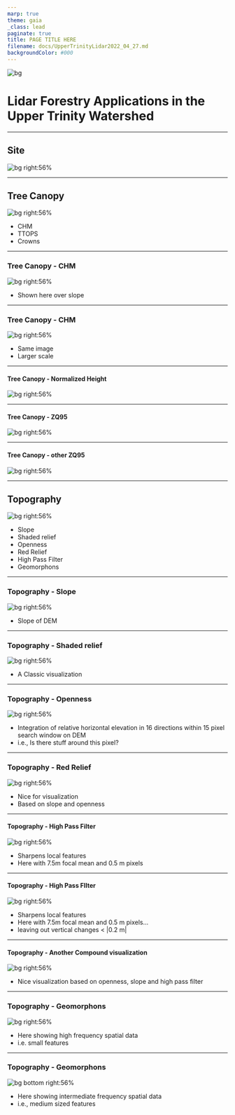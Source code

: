 ```yaml
---
marp: true
theme: gaia
_class: lead
paginate: true
title: PAGE TITLE HERE
filename: docs/UpperTrinityLidar2022_04_27.md
backgroundColor: #000
---
```


<!-- _class: invert -->
<!-- _color: #ade396 -->
![bg](img/sale_2.png)


Lidar Forestry Applications in the Upper Trinity Watershed  <!-- fit -->
=====

---
## Site
<!-- _color: green -->
![bg right:56%](img/Region.png)


---
## Tree Canopy
<!-- _color: green -->
![bg right:56%](img/sale_2.png)

- CHM
- TTOPS
- Crowns


---
### Tree Canopy - CHM
<!-- _color: green -->
![bg right:56%](img/CHMonSLP2.png)


- Shown here over slope

---

### Tree Canopy - CHM
<!-- _color: green -->
![bg right:56%](img/CHMonSLP.png)

- Same image
- Larger scale


---
#### Tree Canopy - Normalized Height
<!-- _color: green -->
![bg right:56%](img/Norm1.png)


---
#### Tree Canopy - ZQ95
<!-- _color: green -->
![bg right:56%](img/ZQ95.png)


---
#### Tree Canopy - other ZQ95 
<!-- _color: green -->
![bg right:56%](img/2_5dZQ95.png)


---
## Topography
<!-- _color: green -->
![bg right:56%](img/sale_2.png)

- Slope
- Shaded relief
- Openness
- Red Relief
- High Pass Filter
- Geomorphons


---
### Topography - Slope
<!-- _color: green -->
![bg right:56%](img/slp_05.png)

- Slope of DEM


---
### Topography - Shaded relief
<!-- _color: green -->
![bg right:56%](img/shd_05.png)

- A Classic visualization

---
### Topography - Openness
<!-- _color: green -->
![bg right:56%](img/openess_15_05.png)

- Integration of relative horizontal elevation in 16 directions within 15 pixel search window on DEM
- i.e., Is there stuff around this pixel?


---
### Topography - Red Relief
<!-- _color: green -->
![bg right:56%](img/HIS_slp_op_RRIM.png)

- Nice for visualization
- Based on slope and openness


---
#### Topography - High Pass Filter
<!-- _color: green -->
![bg right:56%](img/hp_15_05.png)

- Sharpens local features
- Here with 7.5m focal mean and 0.5 m pixels


---
#### Topography - High Pass FIlter
<!-- _color: green -->
![bg right:56%](img/hp_15_05_outliers.png)

- Sharpens local features
- Here with 7.5m focal mean and 0.5 m pixels...
- leaving out vertical changes < |0.2 m|


---
#### Topography - Another Compound visualization
<!-- _color: green -->
![bg right:56%](img/rgb_open_slp_hp.png)

- Nice visualization based on openness, slope and high pass filter


---
### Topography - Geomorphons
<!-- _color: green -->
<!-- _footer: "![](img/legend.png)" -->

<style>
footer {
    height: 330px;
    margin-bottom: 0 px;
    
}
footer img {

    float: center;
    width: 90%;
 }
</style>

![bg right:56%](img/Geomorphon03_0_0__05.png)

- Here showing high frequency spatial data 
- i.e. small features


---
### Topography - Geomorphons
<!-- _color: green -->
<!-- _footer: "![](img/geomorphon.png)" -->

<style>
footer {
    height: 330px;
    margin-bottom: 0 px;

}
footer img {

    float: center;
    width: 70%;
 }
</style>

![bg bottom right:56%](img/geomorphon15_03_01__05.png)

- Here showing intermediate frequency spatial data
- i.e., medium sized features



